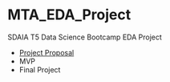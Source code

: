 # MTA_EDA_Project

SDAIA T5 Data Science Bootcamp EDA Project

* [Project Proposal](Project_Proposal.md)
* MVP
* Final Project
